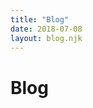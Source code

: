 ```yaml
---
title: "Blog"
date: 2018-07-08
layout: blog.njk
---
```


<h1 class="page-title">Blog</h1>

<style>
.archive {
  padding-left: 0;
}

.archive__post {
  display: flex;
  list-style: none;
  margin-left: 0;
  max-width: 36rem;
  margin-bottom: 0.6em;
  padding-bottom: 0.6rem;
  border-bottom: 1px solid var(--border-color-light);
}

.archive__title {
  flex: 1 1 auto;
  color: var(--color);
  font-weight: var(--x-bold);
}

.archive__date {
  flex: 0 0 7rem;
  text-align: right;
  font-weight: var(--bold);
  color: var(--muted-color);
}
</style>
